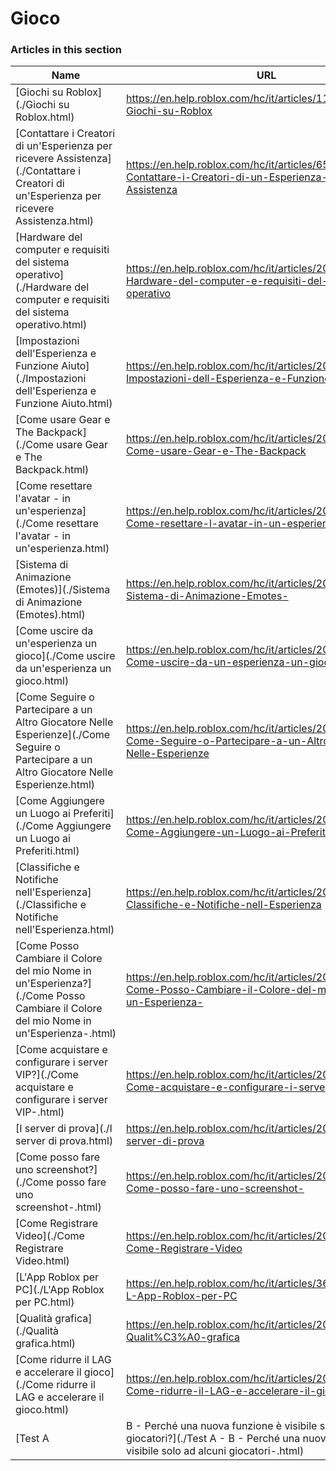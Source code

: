 # Gioco  
### Articles in this section
Name|URL
-|-
[Giochi su Roblox](./Giochi su Roblox.html) |https://en.help.roblox.com/hc/it/articles/115004734603-Giochi-su-Roblox
[Contattare i Creatori di un'Esperienza per ricevere Assistenza](./Contattare i Creatori di un'Esperienza per ricevere Assistenza.html) |https://en.help.roblox.com/hc/it/articles/6566665691924-Contattare-i-Creatori-di-un-Esperienza-per-ricevere-Assistenza
[Hardware del computer e requisiti del sistema operativo](./Hardware del computer e requisiti del sistema operativo.html) |https://en.help.roblox.com/hc/it/articles/203312800-Hardware-del-computer-e-requisiti-del-sistema-operativo
[Impostazioni dell'Esperienza e Funzione Aiuto](./Impostazioni dell'Esperienza e Funzione Aiuto.html) |https://en.help.roblox.com/hc/it/articles/203314230-Impostazioni-dell-Esperienza-e-Funzione-Aiuto
[Come usare Gear e The Backpack](./Come usare Gear e The Backpack.html) |https://en.help.roblox.com/hc/it/articles/203314280-Come-usare-Gear-e-The-Backpack
[Come resettare l'avatar - in un'esperienza](./Come resettare l'avatar - in un'esperienza.html) |https://en.help.roblox.com/hc/it/articles/203314290-Come-resettare-l-avatar-in-un-esperienza
[Sistema di Animazione (Emotes)](./Sistema di Animazione (Emotes).html) |https://en.help.roblox.com/hc/it/articles/203314300-Sistema-di-Animazione-Emotes-
[Come uscire da un'esperienza un gioco](./Come uscire da un'esperienza un gioco.html) |https://en.help.roblox.com/hc/it/articles/203314240-Come-uscire-da-un-esperienza-un-gioco
[Come Seguire o Partecipare a un Altro Giocatore Nelle Esperienze](./Come Seguire o Partecipare a un Altro Giocatore Nelle Esperienze.html) |https://en.help.roblox.com/hc/it/articles/203314220-Come-Seguire-o-Partecipare-a-un-Altro-Giocatore-Nelle-Esperienze
[Come Aggiungere un Luogo ai Preferiti](./Come Aggiungere un Luogo ai Preferiti.html) |https://en.help.roblox.com/hc/it/articles/203313670-Come-Aggiungere-un-Luogo-ai-Preferiti-
[Classifiche e Notifiche nell'Esperienza](./Classifiche e Notifiche nell'Esperienza.html) |https://en.help.roblox.com/hc/it/articles/204343250-Classifiche-e-Notifiche-nell-Esperienza
[Come Posso Cambiare il Colore del mio Nome in un'Esperienza?](./Come Posso Cambiare il Colore del mio Nome in un'Esperienza-.html) |https://en.help.roblox.com/hc/it/articles/203314200-Come-Posso-Cambiare-il-Colore-del-mio-Nome-in-un-Esperienza-
[Come acquistare e configurare i server VIP?](./Come acquistare e configurare i server VIP-.html) |https://en.help.roblox.com/hc/it/articles/205345050-Come-acquistare-e-configurare-i-server-VIP-
[I server di prova](./I server di prova.html) |https://en.help.roblox.com/hc/it/articles/203314170-I-server-di-prova
[Come posso fare uno screenshot?](./Come posso fare uno screenshot-.html) |https://en.help.roblox.com/hc/it/articles/203314160-Come-posso-fare-uno-screenshot-
[Come Registrare Video](./Come Registrare Video.html) |https://en.help.roblox.com/hc/it/articles/203314190-Come-Registrare-Video
[L'App Roblox per PC](./L'App Roblox per PC.html) |https://en.help.roblox.com/hc/it/articles/360054053812-L-App-Roblox-per-PC
[Qualità grafica](./Qualità grafica.html) |https://en.help.roblox.com/hc/it/articles/203314310-Qualit%C3%A0-grafica
[Come ridurre il LAG e accelerare il gioco](./Come ridurre il LAG e accelerare il gioco.html) |https://en.help.roblox.com/hc/it/articles/203314150-Come-ridurre-il-LAG-e-accelerare-il-gioco
[Test A | B - Perché una nuova funzione è visibile solo ad alcuni giocatori?](./Test A - B - Perché una nuova funzione è visibile solo ad alcuni giocatori-.html) |https://en.help.roblox.com/hc/it/articles/203312530-Test-A-B-Perch%C3%A9-una-nuova-funzione-%C3%A8-visibile-solo-ad-alcuni-giocatori-
